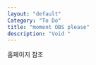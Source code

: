 ```yaml
---
layout: "default"
Category: "To Do"
title: "moment OBS please"
description: "Void "
---
```


홈페이지 참조
